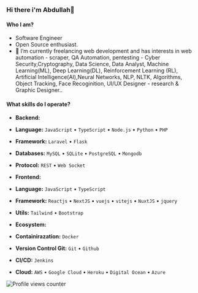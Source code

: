 ### Hi there i'm Abdullah👋 

#### Who I am?
- Software Engineer
- Open Source enthusiast.
- 🔭 I’m currently freelancing web development and has interests in web automation - scraper, QA Automation, pentesting - Cyber Security,Cryptography, Data Science, Data Analyst, Machine Learning(ML), Deep Learning(DL), Reinforcement Learning (RL), Artificial Intelligence(AI),Neural Networks, NLP, NLTK, Algorithms, Object Tracking, Face Recoginition, UI/UX Designer - research & Graphic Designer..


#### What skills do I operate?

 - **Backend:**
  - **Language:** `JavaScript` • `TypeScript` • `Node.js` • `Python` • `PHP`
  - **Framework:** `Laravel` • `Flask`
  - **Databases:** `MySQL` • `SQLite` • `PostgreSQL` • `Mongodb`
  - **Protocol:** `REST` • `Web Socket`
  
- **Frontend:**
 - **Language:** `JavaScript` • `TypeScript`
 - **Framework:** `Reactjs` • `NextJS` • `vuejs` • `vitejs` • `NuxtJS` • `jquery`
 - **Utils:** `Tailwind` • `Bootstrap`


- **Ecosystem:**

 - **Containirazation:** `Docker`
 - **Version Control Git:** `Git` • `Github`
 - **CI/CD:** `Jenkins`
 - **Cloud:** `AWS` • `Google Cloud` • `Heroku` • `Digital Ocean` • `Azure`



![Profile views counter](https://komarev.com/ghpvc/?username=abdullah-algms&&style=flat-square) 

